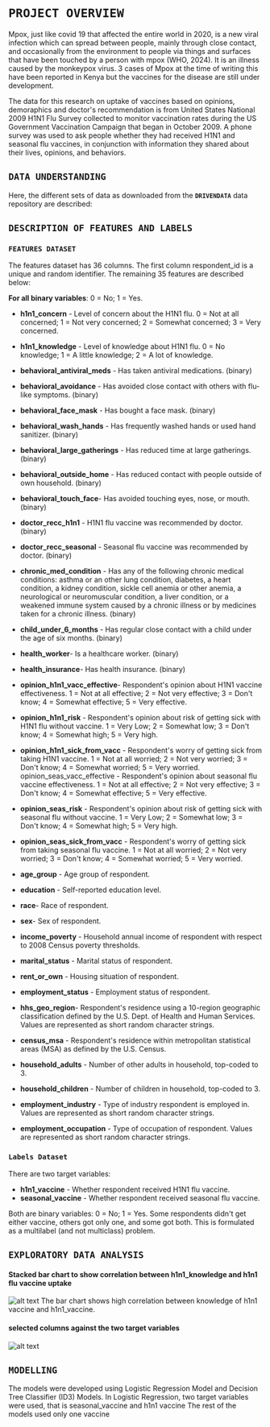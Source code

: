 # **`PROJECT OVERVIEW`**

Mpox, just like covid 19 that affected the entire world in 2020,  is a new viral infection which can spread between people, mainly through close contact, and occasionally from the environment to people via things and surfaces that have been touched by a person with mpox (WHO, 2024). It is an illness caused by the monkeypox virus. 3 cases of Mpox at the time of writing this have been reported in Kenya but the vaccines for the disease are still under development.

The data for this research on uptake of vaccines based on opinions, demoraphics and doctor's recommendation is from United States National 2009 H1N1 Flu Survey collected to monitor vaccination rates during the US Government Vaccination Campaign that began in October 2009. A phone survey was used to ask people whether they had received H1N1 and seasonal flu vaccines, in conjunction with information they shared about their lives, opinions, and behaviors.

## **`DATA UNDERSTANDING`**

Here, the different sets of data as downloaded from the **`DRIVENDATA`** data repository are described:


## **`DESCRIPTION OF FEATURES AND LABELS`**

### **`FEATURES DATASET`**

The features dataset has 36 columns. The first column respondent_id is a unique and random identifier. The remaining 35 features are described below:

**For all binary variables**: 0 = No; 1 = Yes.

- **h1n1_concern** - Level of concern about the H1N1 flu.
0 = Not at all concerned; 1 = Not very concerned; 2 = Somewhat concerned; 3 = Very concerned.

- **h1n1_knowledge** - Level of knowledge about H1N1 flu.
0 = No knowledge; 1 = A little knowledge; 2 = A lot of knowledge.
- **behavioral_antiviral_meds** - Has taken antiviral medications. (binary)
- **behavioral_avoidance** - Has avoided close contact with others with flu-like symptoms. (binary)
- **behavioral_face_mask** - Has bought a face mask. (binary)
- **behavioral_wash_hands** - Has frequently washed hands or used hand sanitizer. (binary)
- **behavioral_large_gatherings** - Has reduced time at large gatherings. (binary)
- **behavioral_outside_home** - Has reduced contact with people outside of own household. (binary)
- **behavioral_touch_face**- Has avoided touching eyes, nose, or mouth. (binary)
- **doctor_recc_h1n1** - H1N1 flu vaccine was recommended by doctor. (binary)
- **doctor_recc_seasonal** - Seasonal flu vaccine was recommended by doctor. (binary)
- **chronic_med_condition** - Has any of the following chronic medical conditions: asthma or an other lung condition, diabetes, a heart condition, a kidney condition, sickle cell anemia or other anemia, a neurological or neuromuscular condition, a liver condition, or a weakened immune system caused by a chronic illness or by medicines taken for a chronic illness. (binary)
- **child_under_6_months** - Has regular close contact with a child under the age of six months. (binary)
- **health_worker**- Is a healthcare worker. (binary)
- **health_insurance**- Has health insurance. (binary)
- **opinion_h1n1_vacc_effective**- Respondent's opinion about H1N1 vaccine effectiveness.
1 = Not at all effective; 2 = Not very effective; 3 = Don't know; 4 = Somewhat effective; 5 = Very effective.
- **opinion_h1n1_risk** - Respondent's opinion about risk of getting sick with H1N1 flu without vaccine.
1 = Very Low; 2 = Somewhat low; 3 = Don't know; 4 = Somewhat high; 5 = Very high.
- **opinion_h1n1_sick_from_vacc** - Respondent's worry of getting sick from taking H1N1 vaccine.
1 = Not at all worried; 2 = Not very worried; 3 = Don't know; 4 = Somewhat worried; 5 = Very worried.
opinion_seas_vacc_effective - Respondent's opinion about seasonal flu vaccine effectiveness.
1 = Not at all effective; 2 = Not very effective; 3 = Don't know; 4 = Somewhat effective; 5 = Very effective.
- **opinion_seas_risk** - Respondent's opinion about risk of getting sick with seasonal flu without vaccine.
1 = Very Low; 2 = Somewhat low; 3 = Don't know; 4 = Somewhat high; 5 = Very high.
- **opinion_seas_sick_from_vacc** - Respondent's worry of getting sick from taking seasonal flu vaccine.
1 = Not at all worried; 2 = Not very worried; 3 = Don't know; 4 = Somewhat worried; 5 = Very worried.
- **age_group** - Age group of respondent.
- **education** - Self-reported education level.
- **race**- Race of respondent.
- **sex**- Sex of respondent.
- **income_poverty** - Household annual income of respondent with respect to 2008 Census poverty thresholds.
- **marital_status** - Marital status of respondent.
- **rent_or_own** - Housing situation of respondent.
- **employment_status** - Employment status of respondent.
- **hhs_geo_region**- Respondent's residence using a 10-region geographic classification defined by the U.S. Dept. of Health and Human Services. Values are represented as short random character strings.
- **census_msa** - Respondent's residence within metropolitan statistical areas (MSA) as defined by the U.S. Census.
- **household_adults** - Number of other adults in household, top-coded to 3.
- **household_children** - Number of children in household, top-coded to 3.
- **employment_industry** - Type of industry respondent is employed in. Values are represented as short random character strings.
- **employment_occupation** - Type of occupation of respondent. Values are represented as short random character strings.


### **`Labels Dataset`**

There are two target variables:

- **h1n1_vaccine** - Whether respondent received H1N1 flu vaccine.
- **seasonal_vaccine** - Whether respondent received seasonal flu vaccine.

Both are binary variables: 0 = No; 1 = Yes. Some respondents didn't get either vaccine, others got only one, and some got both. This is formulated as a multilabel (and not multiclass) problem.

## **`EXPLORATORY DATA ANALYSIS`**
#### Stacked bar chart to show correlation between h1n1_knowledge and h1n1 flu vaccine uptake
![alt text](<h1n1_knowledge against h1n1_vaccine stacked.png>)
The bar chart shows high correlation between knowledge of h1n1 vaccine and h1n1_vaccine.

#### selected columns against the two target variables
![alt text](<selected columns stacked bar chart.png>)

## **`MODELLING`**
The models were developed using Logistic Regression Model and Decision Tree Classifier (ID3) Models.
In Logistic Regression, two target variables were used, that is seasonal_vaccine and h1n1 vaccine
The rest of the models used only one vaccine 
